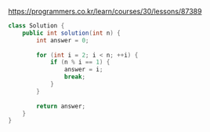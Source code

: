 https://programmers.co.kr/learn/courses/30/lessons/87389

```java
class Solution {
    public int solution(int n) {
        int answer = 0;
        
        for (int i = 2; i < n; ++i) {
            if (n % i == 1) {
                answer = i;
                break;
            }
        }
        
        return answer;
    }
}
```
